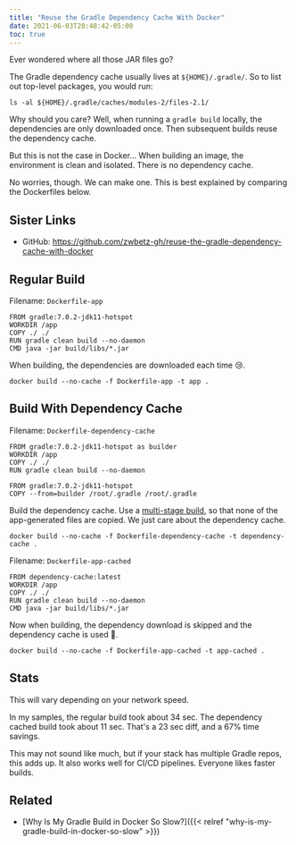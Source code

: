 ```yaml
---
title: "Reuse the Gradle Dependency Cache With Docker"
date: 2021-06-03T20:48:42-05:00
toc: true
---
```


Ever wondered where all those JAR files go?

<!--more-->

The Gradle dependency cache usually lives at `${HOME}/.gradle/`. So to list out top-level packages, you would run:

```
ls -al ${HOME}/.gradle/caches/modules-2/files-2.1/
```

Why should you care? Well, when running a `gradle build` locally, the dependencies are only downloaded once. Then subsequent builds reuse the dependency cache.

But this is not the case in Docker... When building an image, the environment is clean and isolated. There is no dependency cache.

No worries, though. We can make one. This is best explained by comparing the Dockerfiles below.

## Sister Links

- GitHub: <https://github.com/zwbetz-gh/reuse-the-gradle-dependency-cache-with-docker>

## Regular Build

Filename: `Dockerfile-app`

```
FROM gradle:7.0.2-jdk11-hotspot
WORKDIR /app
COPY ./ ./
RUN gradle clean build --no-daemon
CMD java -jar build/libs/*.jar
```

When building, the dependencies are downloaded each time 😢.

```
docker build --no-cache -f Dockerfile-app -t app .
```

## Build With Dependency Cache

Filename: `Dockerfile-dependency-cache`

```
FROM gradle:7.0.2-jdk11-hotspot as builder
WORKDIR /app
COPY ./ ./
RUN gradle clean build --no-daemon

FROM gradle:7.0.2-jdk11-hotspot
COPY --from=builder /root/.gradle /root/.gradle
```

Build the dependency cache. Use a [multi-stage build](https://docs.docker.com/develop/develop-images/multistage-build/), so that none of the app-generated files are copied. We just care about the dependency cache.

```
docker build --no-cache -f Dockerfile-dependency-cache -t dependency-cache .
```

Filename: `Dockerfile-app-cached`

```
FROM dependency-cache:latest
WORKDIR /app
COPY ./ ./
RUN gradle clean build --no-daemon
CMD java -jar build/libs/*.jar
```

Now when building, the dependency download is skipped and the dependency cache is used 🤗.

```
docker build --no-cache -f Dockerfile-app-cached -t app-cached .
```

## Stats

This will vary depending on your network speed.

In my samples, the regular build took about 34 sec. The dependency cached build took about 11 sec. That's a 23 sec diff, and a 67% time savings.

This may not sound like much, but if your stack has multiple Gradle repos, this adds up. It also works well for CI/CD pipelines. Everyone likes faster builds.

## Related

- [Why Is My Gradle Build in Docker So Slow?]({{< relref "why-is-my-gradle-build-in-docker-so-slow" >}})

